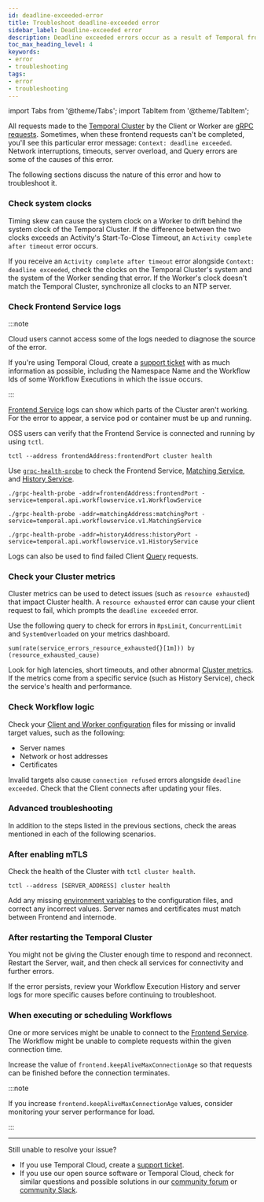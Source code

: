 ```yaml
---
id: deadline-exceeded-error
title: Troubleshoot deadline-exceeded error
sidebar_label: Deadline-exceeded error
description: Deadline exceeded errors occur as a result of Temporal frontend requests failing. This guide provides troubleshooting solutions.
toc_max_heading_level: 4
keywords:
- error
- troubleshooting
tags:
- error
- troubleshooting
---
```


<!-- THIS FILE IS GENERATED. DO NOT EDIT THIS FILE DIRECTLY -->

import Tabs from '@theme/Tabs';
import TabItem from '@theme/TabItem';

All requests made to the [Temporal Cluster](/clusters) by the Client or Worker are [gRPC requests](https://grpc.io/docs/what-is-grpc/core-concepts/#deadlines).
Sometimes, when these frontend requests can't be completed, you'll see this particular error message: `Context: deadline exceeded`.
Network interruptions, timeouts, server overload, and Query errors are some of the causes of this error.

The following sections discuss the nature of this error and how to troubleshoot it.

### Check system clocks

Timing skew can cause the system clock on a Worker to drift behind the system clock of the Temporal Cluster.
If the difference between the two clocks exceeds an Activity's Start-To-Close Timeout, an `Activity complete after timeout` error occurs.

If you receive an `Activity complete after timeout` error alongside `Context: deadline exceeded`, check the clocks on the Temporal Cluster's system and the system of the Worker sending that error.
If the Worker's clock doesn't match the Temporal Cluster, synchronize all clocks to an NTP server.

### Check Frontend Service logs

:::note

Cloud users cannot access some of the logs needed to diagnose the source of the error.

If you're using Temporal Cloud, create a [support ticket](/cloud/support#support-ticket) with as much information as possible, including the Namespace Name and the Workflow Ids of some Workflow Executions in which the issue occurs.

:::

[Frontend Service](/clusters#frontend-service) logs can show which parts of the Cluster aren't working.
For the error to appear, a service pod or container must be up and running.

OSS users can verify that the Frontend Service is connected and running by using `tctl`.

```
tctl --address frontendAddress:frontendPort cluster health
```

Use [`grpc-health-probe`](https://github.com/grpc-ecosystem/grpc-health-probe) to check the Frontend Service, [Matching Service](/clusters#matching-service), and [History Service](/clusters#history-service).

```
./grpc-health-probe -addr=frontendAddress:frontendPort -service=temporal.api.workflowservice.v1.WorkflowService

./grpc-health-probe -addr=matchingAddress:matchingPort -service=temporal.api.workflowservice.v1.MatchingService

./grpc-health-probe -addr=historyAddress:historyPort -service=temporal.api.workflowservice.v1.HistoryService
```

Logs can also be used to find failed Client [Query](/workflows#queries) requests.

### Check your Cluster metrics

Cluster metrics can be used to detect issues (such as `resource exhausted`) that impact Cluster health.
A `resource exhausted` error can cause your client request to fail, which prompts the `deadline exceeded` error.

Use the following query to check for errors in `RpsLimit`, `ConcurrentLimit` and `SystemOverloaded` on your metrics dashboard.

```
sum(rate(service_errors_resource_exhausted{}[1m])) by (resource_exhausted_cause)
```

Look for high latencies, short timeouts, and other abnormal [Cluster metrics](/references/cluster-metrics#).
If the metrics come from a specific service (such as History Service), check the service's health and performance.

### Check Workflow logic

Check your [Client and Worker configuration](/references/configuration#) files for missing or invalid target values, such as the following:

- Server names
- Network or host addresses
- Certificates

Invalid targets also cause `connection refused` errors alongside `deadline exceeded`.
Check that the Client connects after updating your files.

### Advanced troubleshooting

In addition to the steps listed in the previous sections, check the areas mentioned in each of the following scenarios.

### After enabling mTLS

Check the health of the Cluster with `tctl cluster health`.

```
tctl --address [SERVER_ADDRESS] cluster health
```

Add any missing [environment variables](/references/web-ui-environment-variables#) to the configuration files, and correct any incorrect values.
Server names and certificates must match between Frontend and internode.

### After restarting the Temporal Cluster

You might not be giving the Cluster enough time to respond and reconnect.
Restart the Server, wait, and then check all services for connectivity and further errors.

If the error persists, review your Workflow Execution History and server logs for more specific causes before continuing to troubleshoot.

### When executing or scheduling Workflows

One or more services might be unable to connect to the [Frontend Service](/clusters#frontend-service).
The Workflow might be unable to complete requests within the given connection time.

Increase the value of `frontend.keepAliveMaxConnectionAge` so that requests can be finished before the connection terminates.

:::note

If you increase `frontend.keepAliveMaxConnectionAge` values, consider monitoring your server performance for load.

:::

---

Still unable to resolve your issue?

- If you use Temporal Cloud, create a [support ticket](/cloud/support#support-ticket).
- If you use our open source software or Temporal Cloud, check for similar questions and possible solutions in our [community forum](https://community.temporal.io) or [community Slack](https://temporal.io/slack).

